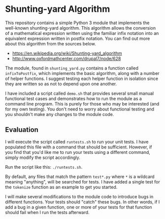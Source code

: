 
# Shunting-yard Algorithm

This repository contains a simple Python 3 module that implements the
well-known shunting-yard algorithm. This algorithm allows the conversion of a
mathematical expression written using the familiar infix notation into an
equivalent expression written in postfix notation. You can find out more
about this algorithm from the sources below.

  * https://en.wikipedia.org/wiki/Shunting-yard_algorithm
  * http://www.oxfordmathcenter.com/drupal7/node/628

The module, found in `shunting_yard.py` contains a function called
`infixToPostfix`, which implements the basic algorithm, along with a number
of helper functions. I suggest testing each helper function in isolation
since they are written so as not to depend upon one another.

I have included a script called `demo.sh` that provides several small manual
functional test cases and demonstrates how to run the module as a command
line program. This is purely for those who may be interested (and for my own
testing). You don't need to worry about functional testing and you shouldn't
make any changes to the module code.

## Evaluation

I will execute the script called `runtests.sh` to run your unit tests. I have
populated this file with a command that should be sufficient. However, if you
find that you'd like me to run your tests using a different command, simply
modify the script accordingly.

Run the script like this: `./runtests.sh`.

By default, any files that match the pattern `test*.py` where `*` is a
wildcard meaning "anything", will be searched for tests. I have added a
single test for the `tokenize` function as an example to get you started.

I will make several modifications to the module code to introduce bugs in
different functions. Your tests should "catch" these bugs. In other words, if
I add a bug in a given function, one or more of your tests for that function
should fail when I run the tests afterward.
